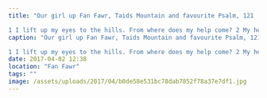 ```yaml
---
title: "Our girl up Fan Fawr, Taids Mountain and favourite Psalm, 121

1 I lift up my eyes to the hills. From where does my help come? 2 My help comes from the LORD, who made heaven and earth. 3 He will not let your foot be moved; he who keeps you will not slumber. 4 Behold, he who keeps Israel will neither slumber nor sleep. 5 The LORD is your keeper; the LORD is your shade on your right hand. 6 The sun shall not strike you by day, nor the moon by night. 7 The LORD will keep you from all evil; he will keep your life. 8 The LORD will keep your going out and your coming in from this time forth and forevermore. - Psalms 121"
caption: "Our girl up Fan Fawr, Taids Mountain and favourite Psalm, 121

1 I lift up my eyes to the hills. From where does my help come? 2 My help comes from the LORD, who made heaven and earth. 3 He will not let your foot be moved; he who keeps you will not slumber. 4 Behold, he who keeps Israel will neither slumber nor sleep. 5 The LORD is your keeper; the LORD is your shade on your right hand. 6 The sun shall not strike you by day, nor the moon by night. 7 The LORD will keep you from all evil; he will keep your life. 8 The LORD will keep your going out and your coming in from this time forth and forevermore. - Psalms 121"
date: 2017-04-02 12:38
location: "Fan Fawr"
tags: ""
image: /assets/uploads/2017/04/b0de58e531bc78dab7852f78a37e7df1.jpg
---
```


